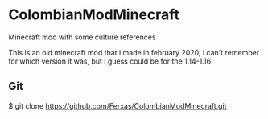 # ColombianModMinecraft
Minecraft mod with some culture references

This is an old minecraft mod that i made in february 2020, i can't remember for which version it was, but i guess could be for the 1.14-1.16

<h2>Git</h2>

$ git clone https://github.com/Ferxas/ColombianModMinecraft.git

